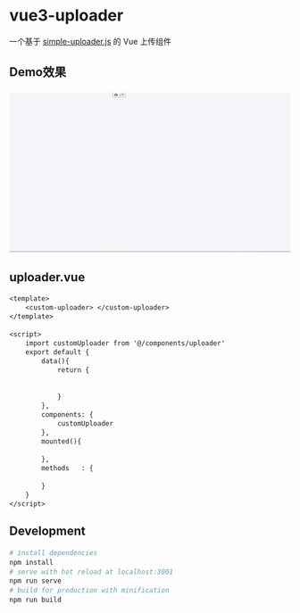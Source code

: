 # vue3-uploader
一个基于 [simple-uploader.js](https://github.com/simple-uploader/Uploader) 的 Vue 上传组件

## Demo效果
###
![Image text](https://github.com/hacfins/vue3-uploader/raw/master/src/assets/demo1.gif)

## uploader.vue

``` vue
<template>
    <custom-uploader> </custom-uploader>
</template>

<script>
    import customUploader from '@/components/uploader'
    export default {
        data(){
            return {


            }
        },
        components: {
            customUploader
        },
        mounted(){

        },
        methods   : {

        }
    }
</script>

```
## Development

``` bash
# install dependencies
npm install
# serve with hot reload at localhost:3001
npm run serve
# build for production with minification
npm run build
```




